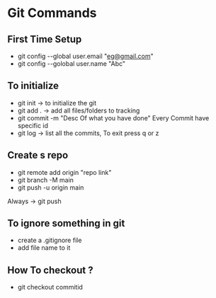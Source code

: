 # Git Commands

## First Time Setup
* git config --global user.email "eg@gmail.com"
* git config --golobal user.name "Abc"

## To initialize 
* git init     -> to initialize the git 
* git add .    -> add all files/folders to tracking
* git commit -m "Desc Of what you have done"
    Every Commit have specific id 
* git log -> list all the commits, To exit press q or z

## Create s repo 
* git remote add origin "repo link"
* git branch -M main
* git push -u origin main 

Always -> git push 

## To ignore something in git 
* create a .gitignore file 
* add file name to it 

## How To checkout  ? 
* git checkout commitid